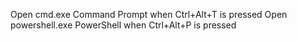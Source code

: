 Open cmd.exe Command Prompt when Ctrl+Alt+T is pressed
Open powershell.exe PowerShell when Ctrl+Alt+P is pressed

